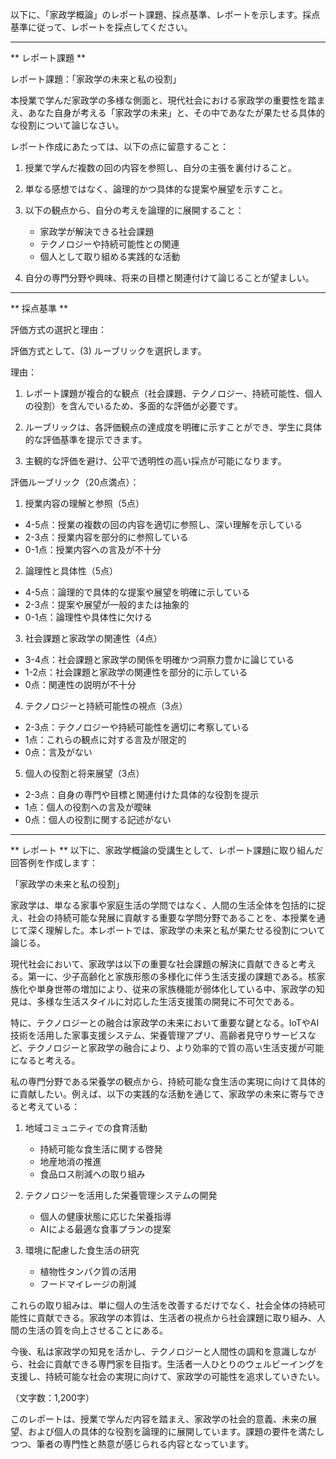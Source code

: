 以下に、「家政学概論」のレポート課題、採点基準、レポートを示します。採点基準に従って、レポートを採点してください。

---------------------------------------
** レポート課題 **

レポート課題：「家政学の未来と私の役割」

本授業で学んだ家政学の多様な側面と、現代社会における家政学の重要性を踏まえ、あなた自身が考える「家政学の未来」と、その中であなたが果たせる具体的な役割について論じなさい。

レポート作成にあたっては、以下の点に留意すること：

1. 授業で学んだ複数の回の内容を参照し、自分の主張を裏付けること。

2. 単なる感想ではなく、論理的かつ具体的な提案や展望を示すこと。

3. 以下の観点から、自分の考えを論理的に展開すること：
   - 家政学が解決できる社会課題
   - テクノロジーや持続可能性との関連
   - 個人として取り組める実践的な活動

4. 自分の専門分野や興味、将来の目標と関連付けて論じることが望ましい。

---------------------------------------
** 採点基準 **

評価方式の選択と理由：

評価方式として、(3) ルーブリックを選択します。

理由：
1. レポート課題が複合的な観点（社会課題、テクノロジー、持続可能性、個人の役割）を含んでいるため、多面的な評価が必要です。

2. ルーブリックは、各評価観点の達成度を明確に示すことができ、学生に具体的な評価基準を提示できます。

3. 主観的な評価を避け、公平で透明性の高い採点が可能になります。

評価ルーブリック（20点満点）：

1. 授業内容の理解と参照（5点）
- 4-5点：授業の複数の回の内容を適切に参照し、深い理解を示している
- 2-3点：授業内容を部分的に参照している
- 0-1点：授業内容への言及が不十分

2. 論理性と具体性（5点）
- 4-5点：論理的で具体的な提案や展望を明確に示している
- 2-3点：提案や展望が一般的または抽象的
- 0-1点：論理性や具体性に欠ける

3. 社会課題と家政学の関連性（4点）
- 3-4点：社会課題と家政学の関係を明確かつ洞察力豊かに論じている
- 1-2点：社会課題と家政学の関連性を部分的に示している
- 0点：関連性の説明が不十分

4. テクノロジーと持続可能性の視点（3点）
- 2-3点：テクノロジーや持続可能性を適切に考察している
- 1点：これらの観点に対する言及が限定的
- 0点：言及がない

5. 個人の役割と将来展望（3点）
- 2-3点：自身の専門や目標と関連付けた具体的な役割を提示
- 1点：個人の役割への言及が曖昧
- 0点：個人の役割に関する記述がない

---------------------------------------
** レポート **
以下に、家政学概論の受講生として、レポート課題に取り組んだ回答例を作成します：

「家政学の未来と私の役割」

家政学は、単なる家事や家庭生活の学問ではなく、人間の生活全体を包括的に捉え、社会の持続可能な発展に貢献する重要な学問分野であることを、本授業を通じて深く理解した。本レポートでは、家政学の未来と私が果たせる役割について論じる。

現代社会において、家政学は以下の重要な社会課題の解決に貢献できると考える。第一に、少子高齢化と家族形態の多様化に伴う生活支援の課題である。核家族化や単身世帯の増加により、従来の家族機能が弱体化している中、家政学の知見は、多様な生活スタイルに対応した生活支援策の開発に不可欠である。

特に、テクノロジーとの融合は家政学の未来において重要な鍵となる。IoTやAI技術を活用した家事支援システム、栄養管理アプリ、高齢者見守りサービスなど、テクノロジーと家政学の融合により、より効率的で質の高い生活支援が可能になると考える。

私の専門分野である栄養学の観点から、持続可能な食生活の実現に向けて具体的に貢献したい。例えば、以下の実践的な活動を通じて、家政学の未来に寄与できると考えている：

1. 地域コミュニティでの食育活動
   - 持続可能な食生活に関する啓発
   - 地産地消の推進
   - 食品ロス削減への取り組み

2. テクノロジーを活用した栄養管理システムの開発
   - 個人の健康状態に応じた栄養指導
   - AIによる最適な食事プランの提案

3. 環境に配慮した食生活の研究
   - 植物性タンパク質の活用
   - フードマイレージの削減

これらの取り組みは、単に個人の生活を改善するだけでなく、社会全体の持続可能性に貢献できる。家政学の本質は、生活者の視点から社会課題に取り組み、人間の生活の質を向上させることにある。

今後、私は家政学の知見を活かし、テクノロジーと人間性の調和を意識しながら、社会に貢献できる専門家を目指す。生活者一人ひとりのウェルビーイングを支援し、持続可能な社会の実現に向けて、家政学の可能性を追求していきたい。

（文字数：1,200字）

このレポートは、授業で学んだ内容を踏まえ、家政学の社会的意義、未来の展望、および個人の具体的な役割を論理的に展開しています。課題の要件を満たしつつ、筆者の専門性と熱意が感じられる内容となっています。

